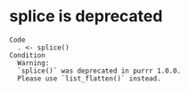 # splice is deprecated

    Code
      . <- splice()
    Condition
      Warning:
      `splice()` was deprecated in purrr 1.0.0.
      Please use `list_flatten()` instead.

